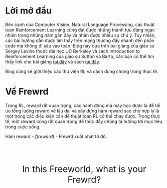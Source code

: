 <vue-mathjax></vue-mathjax>
# Lời mở đầu

Bên cạnh của Computer Vision, Natural Language Processing,
các thuật toán Reinforcement Learning cũng đạt được những thành tựu đáng
ngạc nhiên trong những năm gần đây và nhận được nhiều sự chú ý.
Tuy nhiên, các bài hướng dẫn được tìm thấy trên mạng thường đẩy nhanh đến
phần code mà không đi sâu vào toán.
Blog này dựa trên bài giảng của giáo sư Sergey Levine thuộc đại học UC Berkeley
và sách Introduction to Reinforcement Learning của giáo sư Sutton và Barto,
các bạn có thể tìm thấy link cho bài giảng
[tại đây](http://rail.eecs.berkeley.edu/deeprlcourse/)
và sách [tại đây](http://incompleteideas.net/book/bookdraft2017nov5.pdf).

Blog cũng sẽ giới thiệu các thư viện RL và cách dùng chúng trong
thực tế.

# Về Frew<i class="fas fa-angle-double-up" ></i>rd
Trong RL, reward rất quan trọng, các hành động mà máy học được là để
tối ưu tổng lượng reward về lâu dài và xây dựng hàm reward sao cho hợp lý
là một trong các điều kiện cần để thuật toán RL có thể chạy được. Trong thực tế,
một reward cũng rất quan trọng để thúc đẩy chúng ta hướng tới mục tiêu trong cuộc sống.

Hàm reward - $f(reward)$ - Frew<i class="fas fa-angle-double-up" ></i>rd
xuất phát từ đó.
<br/>
<br/>
<br/>
<br/>
<p align="center" style="font-size:200%;">In this Freeworld, what is your Frew<i class="fas fa-angle-double-up" ></i>rd?</p>


